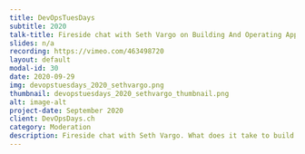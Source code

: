 ```yaml
---
title: DevOpsTuesDays
subtitle: 2020
talk-title: Fireside chat with Seth Vargo on Building And Operating Applications In The Cloud
slides: n/a
recording: https://vimeo.com/463498720
layout: default
modal-id: 30
date: 2020-09-29
img: devopstuesdays_2020_sethvargo.png
thumbnail: devopstuesdays_2020_sethvargo_thumbnail.png
alt: image-alt
project-date: September 2020
client: DevOpsDays.ch
category: Moderation
description: Fireside chat with Seth Vargo. What does it take to build and operate a service in the cloud? What are the good side of operations and what are the dark sides? Let&#x27;s discuss with Seth Vargo! A fireside chat is an informal, yet structured interview between a moderator and a guest. It's a great opportunity to hear personal experiences from the guest, gain a deeper understanding and to jointly develop new ideas. As we want this conversion to be interactive we invite our participants to activly join the discussion between the moderator and the guest by asking questions via the chat function.
---
```

